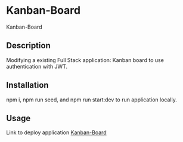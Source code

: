 # Kanban-Board
Kanban-Board


## Description

Modifying a existing Full Stack application: Kanban board to use authentication with JWT.

## Installation

npm i, npm run seed, and npm run start:dev to run application locally.


## Usage

Link to deploy application [Kanban-Board](https://kanban-board-srrx.onrender.com)